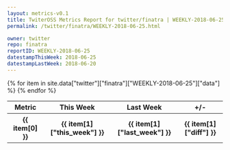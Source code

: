 ```yaml
---
layout: metrics-v0.1
title: TwiterOSS Metrics Report for twitter/finatra | WEEKLY-2018-06-25 | 2018-06-25
permalink: /twitter/finatra/WEEKLY-2018-06-25.html

owner: twitter
repo: finatra
reportID: WEEKLY-2018-06-25
datestampThisWeek: 2018-06-25
datestampLastWeek: 2018-06-20
---
```


<table style="width: 100%">
    <tr>
        <th>Metric</th>
        <th>This Week</th>
        <th>Last Week</th>
        <th>+/-</th>
    </tr>
    {% for item in site.data["twitter"]["finatra"]["WEEKLY-2018-06-25"]["data"] %}
    <tr>
        <th>{{ item[0] }}</th>
        <th>{{ item[1]["this_week"] }}</th>
        <th>{{ item[1]["last_week"] }}</th>
        <th>{{ item[1]["diff"] }}</th>
    </tr>
    {% endfor %}
</table>

